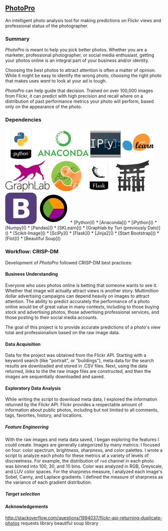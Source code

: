 ## [PhotoPro](<http://photopro.science>)
An intelligent photo analysis tool for making predictions on Flickr views and professional status of the photographer.

### Summary
*PhotoPro* is meant to help you pick better photos. Whether you are a marketer, professional photographer, or social media enthusiast, getting your photos online is an integral part of your business and/or identity.

Choosing the best photos to attract attention is often a matter of opinion. While it might be easy to identify the wrong photo, choosing the right photo that makes uses *want* to look at your ad is tough.

*PhotoPro* can help guide that decision. Trained on over 100,000 images from Flickr, it can predict with high precision and recall where on a distribution of past performance metrics your photo will perform, based only on the appearance of the photo.

### Dependencies
<img src="app/static/index/img/python_icon.png" height="100"/>
<img src="app/static/index/img/anaconda_icon.png" height="100"/>
<img src="app/static/index/img/ipython_icon.png" height="100"/>
<img src="app/static/index/img/sklearn_icon.png" height="100"/>
<img src="app/static/index/img/graphlab_icon.png" height="100"/>
<img src="app/static/index/img/scikit-image_icon.png" height="100"/>
<img src="app/static/index/img/flask_icon.png" height="100"/>
<img src="app/static/index/img/jinja2_icon.png" height="100"/>
<img src="app/static/index/img/bootstrap_icon.png" height="100"/>
<img src="app/static/index/img/flot_icon.png" height="100"/>
* [Python](<https://www.python.org/>)
* [Anaconda](<https://www.continuum.io/why-anaconda>)
* [iPython](<https://ipython.org/>)
* [Numpy](<http://www.numpy.org/>)
* [Pandas](<http://pandas.pydata.org/>)
* [SKLearn](<http://scikit-learn.org/>)
* [Graphlab by Turi (previously Dato)](<https://turi.com/>)
* [Scikit-Image](<http://scikit-image.org/>)
* [SciPy](<https://www.scipy.org/>)
* [Flask](<http://flask.pocoo.org/>)
* [Jinja2](<http://jinja.pocoo.org/>)
* [Start Bootstrap](<https://startbootstrap.com/>)
* [Flot](<http://www.flotcharts.org/>)
* [Beautiful Soup](<https://www.crummy.com/software/BeautifulSoup/>)

### Workflow: CRISP-DM

Development of *PhotoPro* followed CRISP-DM best practices:

#### Business Understanding
Everyone who uses photos online is betting that someone wants to see it. Whether that image will actually attract views is another story. Multimillion dollar advertising campaigns can depend heavily on images to attract attention. The ability to predict accurately the performance of a photo online would be of great value in many contexts, including to those buying stock and advertising photos, those advertising professional services, and those posting to their social media accounts.

The goal of this project is to provide accurate predictions of a photo's view total and professionalism based on the raw image data.

#### Data Acquisition
Data for the project was obtained from the Flickr API. Starting with a keyword search (like "portrait", or "buildings"), meta data for the search results are downloaded and stored in .CSV files. Next, using the data returned, links to the the raw image files are constructed, and then the images are sequentially downloaded and saved.

#### Exploratory Data Analysis
While writing the script to download meta data, I explored the information returned by the Flickr API. Flickr provides a respectable amount of information about public photos, including but not limited to all comments, tags, favorites, history, and locations.

##### Feature Engineering
With the raw images and meta data saved, I began exploring the features I could create. Images are generally categorized by many metrics: I focused on four: color spectrum, brightness, sharpness, and color palettes. I wrote a script to analyze each photo for these metrics at a variety of levels of discreetness. For example, the distribution of `red` channel in each photo was binned into 100, 30, and 10 bins. Color was analyzed in RGB, Greyscale, and LUV color spaces. For the sharpness measure, I analyzed each image's Sobel, Canny, and Laplace gradients. I defined the measure of sharpness as the variance of each gradient distribution.

##### Target selection




#### Acknowledgements
http://stackoverflow.com/questions/1994037/flickr-api-returning-duplicate-photos
requests library
beautiful soup library
